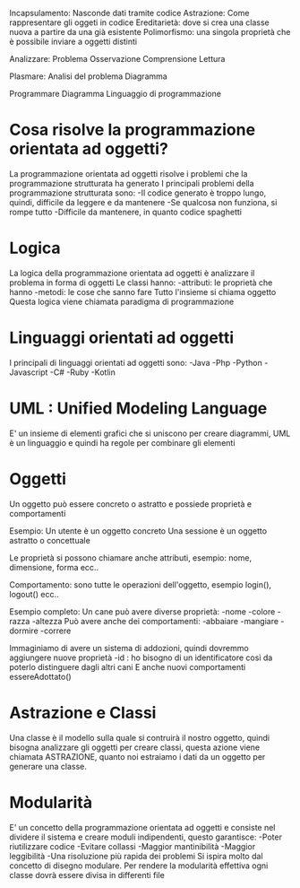 Incapsulamento: Nasconde dati tramite codice
Astrazione: Come rappresentare gli oggeti in codice
Ereditarietà: dove si crea una classe nuova a partire da una già esistente
Polimorfismo: una singola proprietà che è possibile inviare a oggetti distinti

Analizzare:
Problema
Osservazione
Comprensione
Lettura

Plasmare:
Analisi del problema
Diagramma

Programmare
Diagramma
Linguaggio di programmazione


# Cosa risolve la programmazione orientata ad oggetti?
La programmazione orientata ad oggetti risolve i problemi che la programmazione strutturata ha generato
I principali problemi della programmazione strutturata sono:
-Il codice generato è troppo lungo, quindi, difficile da leggere e da mantenere
-Se qualcosa non funziona, si rompe tutto
-Difficile da mantenere, in quanto codice spaghetti

# Logica
La logica della programmazione orientata ad oggetti è analizzare il problema in forma di oggetti
Le classi hanno:
-attributi: le proprietà che hanno
-metodi: le cose che sanno fare
Tutto l'insieme si chiama oggetto
Questa logica viene chiamata paradigma di programmazione

# Linguaggi orientati ad oggetti
I principali di linguaggi orientati ad oggetti sono:
-Java
-Php
-Python
-Javascript
-C#
-Ruby
-Kotlin

# UML : Unified Modeling Language
E' un insieme di elementi grafici che si uniscono per creare diagrammi, UML è un linguaggio e quindi ha regole per combinare gli elementi

# Oggetti
Un oggetto può essere concreto o astratto e possiede proprietà e comportamenti

Esempio:
Un utente è un oggetto concreto
Una sessione è un oggetto astratto o concettuale

Le proprietà si possono chiamare anche attributi, esempio:
nome, dimensione, forma ecc..

Comportamento: sono tutte le operazioni dell'oggetto, esempio
login(), logout() ecc..

Esempio completo:
Un cane può avere diverse proprietà:
-nome
-colore
-razza
-altezza
Può avere anche dei comportamenti:
-abbaiare
-mangiare
-dormire
-correre

Immaginiamo di avere un sistema di addozioni, quindi dovremmo aggiungere nuove proprietà
-id : ho bisogno di un identificatore così da poterlo distinguere dagli altri cani
E anche nuovi comportamenti
essereAdottato()

# Astrazione e Classi
Una classe è il modello sulla quale si contruirà il nostro oggetto, quindi bisogna analizzare gli oggetti per creare classi, questa azione viene chiamata ASTRAZIONE, quanto noi estraiamo i dati da un oggetto per generare una classe.

# Modularità
E' un concetto della programmazione orientata ad oggetti e consiste nel dividere il sistema e creare moduli indipendenti, questo garantisce:
-Poter riutilizzare codice 
-Evitare collassi
-Maggior mantinibilità 
-Maggior leggibilità
-Una risoluzione più rapida dei problemi
Si ispira molto dal concetto di disegno modulare.
Per rendere la modularità effettiva ogni classe dovrà essere divisa in differenti file